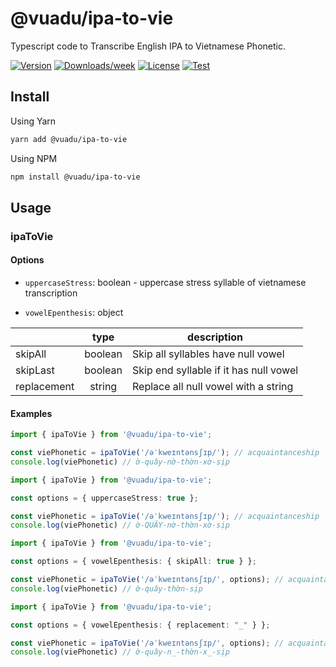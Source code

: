 # @vuadu/ipa-to-vie

Typescript code to Transcribe English IPA to Vietnamese Phonetic.

[![Version](https://img.shields.io/npm/v/@vuadu/ipa-to-vie.svg)](https://npmjs.org/package/@vuadu/ipa-to-vie)
[![Downloads/week](https://img.shields.io/npm/dw/@vuadu/ipa-to-vie.svg)](https://npmjs.org/package/@vuadu/ipa-to-vie)
[![License](https://img.shields.io/npm/l/@vuadu/ipa-to-vie.svg)](https://github.com/vuadu/ipa-to-vie/blob/main/package.json)
[![Test](https://github.com/vuadu/ipa-to-vie/actions/workflows/test.yml/badge.svg?branch=main)](https://github.com/vuadu/ipa-to-vie/actions/workflows/test.yml)

## Install

Using Yarn

```sh
yarn add @vuadu/ipa-to-vie
```

Using NPM

```sh
npm install @vuadu/ipa-to-vie
```

## Usage

### ipaToVie

#### Options

- `uppercaseStress`: boolean - uppercase stress syllable of vietnamese transcription

- `vowelEpenthesis`: object

|             |   type  |               description              |
|-------------|:-------:|----------------------------------------|
| skipAll     | boolean | Skip all syllables have null vowel     |
| skipLast    | boolean | Skip end syllable if it has null vowel |
| replacement |  string | Replace all null vowel with a string   |

#### Examples

```ts
import { ipaToVie } from '@vuadu/ipa-to-vie';

const viePhonetic = ipaToVie('/əˈkweɪntənsʃɪp/'); // acquaintanceship
console.log(viePhonetic) // ờ-quây-nờ-thờn-xờ-sịp
```

```ts
import { ipaToVie } from '@vuadu/ipa-to-vie';

const options = { uppercaseStress: true };

const viePhonetic = ipaToVie('/əˈkweɪntənsʃɪp/'); // acquaintanceship
console.log(viePhonetic) // ờ-QUÂY-nờ-thờn-xờ-sịp
```

```ts
import { ipaToVie } from '@vuadu/ipa-to-vie';

const options = { vowelEpenthesis: { skipAll: true } };

const viePhonetic = ipaToVie('/əˈkweɪntənsʃɪp/', options); // acquaintanceship
console.log(viePhonetic) // ờ-quây-thờn-sịp
```

```ts
import { ipaToVie } from '@vuadu/ipa-to-vie';

const options = { vowelEpenthesis: { replacement: "_" } };

const viePhonetic = ipaToVie('/əˈkweɪntənsʃɪp/', options); // acquaintanceship
console.log(viePhonetic) // ờ-quây-n_-thờn-x_-sịp
```
